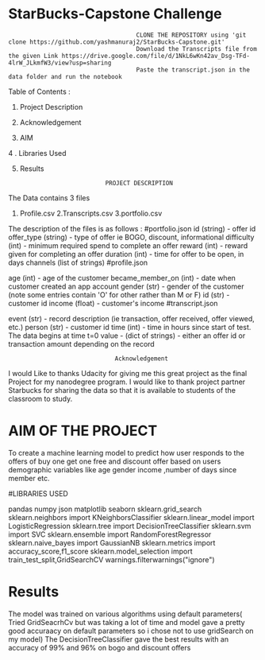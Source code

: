 # StarBucks-Capstone Challenge
                                        CLONE THE REPOSITORY using 'git clone https://github.com/yashmanuraj2/StarBucks-Capstone.git'
                                        Download the Transcripts file from the given Link https://drive.google.com/file/d/1NkL6wKn42av_Dsg-TFd-4lrW_JLkmfW3/view?usp=sharing
                                        Paste the transcript.json in the data folder and run the notebook
                                            
   
   Table of Contents :                  
   
   1.  Project Description
   
   2. Acknowledgement
      
   3.  AIM
   
   4 . Libraries Used
   
   5. Results 
   
   
                                  PROJECT DESCRIPTION 
   
   
   The Data contains 3  files 
   1. Profile.csv
   2.Transcripts.csv
   3.portfolio.csv
   
   The description of the files is as follows : 
#portfolio.json
id (string) - offer id
offer_type (string) - type of offer ie BOGO, discount, informational
difficulty (int) - minimum required spend to complete an offer
reward (int) - reward given for completing an offer
duration (int) - time for offer to be open, in days
channels (list of strings)
#profile.json

age (int) - age of the customer
became_member_on (int) - date when customer created an app account
gender (str) - gender of the customer (note some entries contain 'O' for other rather than M or F)
id (str) - customer id
income (float) - customer's income
#transcript.json

event (str) - record description (ie transaction, offer received, offer viewed, etc.)
person (str) - customer id
time (int) - time in hours since start of test. The data begins at time t=0
value - (dict of strings) - either an offer id or transaction amount depending on the record


                                  Acknowledgement
                                
I would Like to thanks Udacity for giving me this great project as the final Project for my nanodegree program. I would like to thank project partner Starbucks for sharing the data so that it is available to students of the classroom to study.                            
                                                   
#                                AIM OF THE PROJECT 

To create a machine learning model to predict how user responds to the offers of buy one get one free and discount offer based on users demographic variables like age gender income ,number of days since member etc.

#LIBRARIES USED 

pandas
numpy
json
matplotlib
seaborn
sklearn.grid_search 
 sklearn.neighbors import KNeighborsClassifier
sklearn.linear_model import LogisticRegression
 sklearn.tree import DecisionTreeClassifier
sklearn.svm import SVC
 sklearn.ensemble import RandomForestRegressor
 sklearn.naive_bayes import GaussianNB
 sklearn.metrics import accuracy_score,f1_score
 sklearn.model_selection import train_test_split,GridSearchCV
warnings.filterwarnings("ignore")
 
 #                                Results
 
 The model was trained on various  algorithms using default parameters( Tried  GridSeacrhCv  but was taking a lot of time and model gave a pretty good accuraacy on default parameters so 
 i chose not to use gridSearch on my model) 
 The DecisionTreeClassifier gave the best results with an accuracy of 99% and 96% on bogo and discount offers
  
